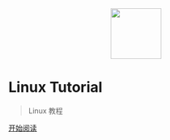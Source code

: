 <div align="center"><img width="100px" src="http://dunwu.test.upcdn.net/common/logo/zp.png"/></div>

# Linux Tutorial

> Linux 教程

[开始阅读](README.md)
